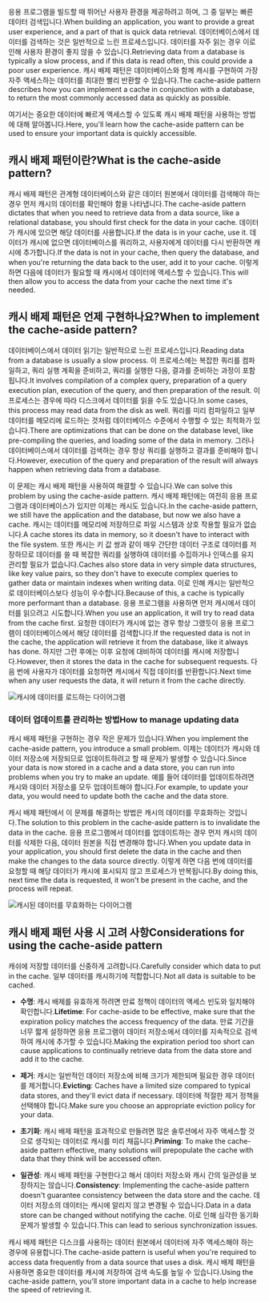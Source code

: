<span data-ttu-id="47d05-101">응용 프로그램을 빌드할 때 뛰어난 사용자 환경을 제공하려고 하며, 그 중 일부는 빠른 데이터 검색입니다.</span><span class="sxs-lookup"><span data-stu-id="47d05-101">When building an application, you want to provide a great user experience, and a part of that is quick data retrieval.</span></span> <span data-ttu-id="47d05-102">데이터베이스에서 데이터를 검색하는 것은 일반적으로 느린 프로세스입니다. 데이터를 자주 읽는 경우 이로 인해 사용자 환경이 좋지 않을 수 있습니다.</span><span class="sxs-lookup"><span data-stu-id="47d05-102">Retrieving data from a database is typically a slow process, and if this data is read often, this could provide a poor user experience.</span></span> <span data-ttu-id="47d05-103">캐시 배제 패턴은 데이터베이스와 함께 캐시를 구현하여 가장 자주 액세스하는 데이터를 최대한 빨리 반환할 수 있습니다.</span><span class="sxs-lookup"><span data-stu-id="47d05-103">The cache-aside pattern describes how you can implement a cache in conjunction with a database, to return the most commonly accessed data as quickly as possible.</span></span>

<span data-ttu-id="47d05-104">여기서는 중요한 데이터에 빠르게 액세스할 수 있도록 캐시 배제 패턴을 사용하는 방법에 대해 알아봅니다.</span><span class="sxs-lookup"><span data-stu-id="47d05-104">Here, you'll learn how the cache-aside pattern can be used to ensure your important data is quickly accessible.</span></span>

## <a name="what-is-the-cache-aside-pattern"></a><span data-ttu-id="47d05-105">캐시 배제 패턴이란?</span><span class="sxs-lookup"><span data-stu-id="47d05-105">What is the cache-aside pattern?</span></span>

<span data-ttu-id="47d05-106">캐시 배제 패턴은 관계형 데이터베이스와 같은 데이터 원본에서 데이터를 검색해야 하는 경우 먼저 캐시의 데이터를 확인해야 함을 나타냅니다.</span><span class="sxs-lookup"><span data-stu-id="47d05-106">The cache-aside pattern dictates that when you need to retrieve data from a data source, like a relational database, you should first check for the data in your cache.</span></span> <span data-ttu-id="47d05-107">데이터가 캐시에 있으면 해당 데이터를 사용합니다.</span><span class="sxs-lookup"><span data-stu-id="47d05-107">If the data is in your cache, use it.</span></span> <span data-ttu-id="47d05-108">데이터가 캐시에 없으면 데이터베이스를 쿼리하고, 사용자에게 데이터를 다시 반환하면 캐시에 추가합니다.</span><span class="sxs-lookup"><span data-stu-id="47d05-108">If the data is not in your cache, then query the database, and when you're returning the data back to the user, add it to your cache.</span></span> <span data-ttu-id="47d05-109">이렇게 하면 다음에 데이터가 필요할 때 캐시에서 데이터에 액세스할 수 있습니다.</span><span class="sxs-lookup"><span data-stu-id="47d05-109">This will then allow you to access the data from your cache the next time it's needed.</span></span>

## <a name="when-to-implement-the-cache-aside-pattern"></a><span data-ttu-id="47d05-110">캐시 배제 패턴은 언제 구현하나요?</span><span class="sxs-lookup"><span data-stu-id="47d05-110">When to implement the cache-aside pattern?</span></span>

<span data-ttu-id="47d05-111">데이터베이스에서 데이터 읽기는 일반적으로 느린 프로세스입니다.</span><span class="sxs-lookup"><span data-stu-id="47d05-111">Reading data from a database is usually a slow process.</span></span> <span data-ttu-id="47d05-112">이 프로세스에는 복잡한 쿼리를 컴파일하고, 쿼리 실행 계획을 준비하고, 쿼리를 실행한 다음, 결과를 준비하는 과정이 포함됩니다.</span><span class="sxs-lookup"><span data-stu-id="47d05-112">It involves compilation of a complex query, preparation of a query execution plan, execution of the query, and then preparation of the result.</span></span> <span data-ttu-id="47d05-113">이 프로세스는 경우에 따라 디스크에서 데이터를 읽을 수도 있습니다.</span><span class="sxs-lookup"><span data-stu-id="47d05-113">In some cases, this process may read data from the disk as well.</span></span> <span data-ttu-id="47d05-114">쿼리를 미리 컴파일하고 일부 데이터를 메모리에 로드하는 것처럼 데이터베이스 수준에서 수행할 수 있는 최적화가 있습니다.</span><span class="sxs-lookup"><span data-stu-id="47d05-114">There are optimizations that can be done on the database level, like pre-compiling the queries, and loading some of the data in memory.</span></span> <span data-ttu-id="47d05-115">그러나 데이터베이스에서 데이터를 검색하는 경우 항상 쿼리를 실행하고 결과를 준비해야 합니다.</span><span class="sxs-lookup"><span data-stu-id="47d05-115">However, execution of the query and preparation of the result will always happen when retrieving data from a database.</span></span>

<span data-ttu-id="47d05-116">이 문제는 캐시 배제 패턴을 사용하여 해결할 수 있습니다.</span><span class="sxs-lookup"><span data-stu-id="47d05-116">We can solve this problem by using the cache-aside pattern.</span></span> <span data-ttu-id="47d05-117">캐시 배제 패턴에는 여전히 응용 프로그램과 데이터베이스가 있지만 이제는 캐시도 있습니다.</span><span class="sxs-lookup"><span data-stu-id="47d05-117">In the cache-aside pattern, we still have the application and the database, but now we also have a cache.</span></span> <span data-ttu-id="47d05-118">캐시는 데이터를 메모리에 저장하므로 파일 시스템과 상호 작용할 필요가 없습니다.</span><span class="sxs-lookup"><span data-stu-id="47d05-118">A cache stores its data in memory, so it doesn't have to interact with the file system.</span></span> <span data-ttu-id="47d05-119">또한 캐시는 키 값 쌍과 같이 매우 간단한 데이터 구조로 데이터를 저장하므로 데이터를 쓸 때 복잡한 쿼리를 실행하여 데이터를 수집하거나 인덱스를 유지 관리할 필요가 없습니다.</span><span class="sxs-lookup"><span data-stu-id="47d05-119">Caches also store data in very simple data structures, like key value pairs, so they don't have to execute complex queries to gather data or maintain indexes when writing data.</span></span> <span data-ttu-id="47d05-120">이로 인해 캐시는 일반적으로 데이터베이스보다 성능이 우수합니다.</span><span class="sxs-lookup"><span data-stu-id="47d05-120">Because of this, a cache is typically more performant than a database.</span></span> <span data-ttu-id="47d05-121">응용 프로그램을 사용하면 먼저 캐시에서 데이터를 읽으려고 시도합니다.</span><span class="sxs-lookup"><span data-stu-id="47d05-121">When you use an application, it will try to read data from the cache first.</span></span> <span data-ttu-id="47d05-122">요청한 데이터가 캐시에 없는 경우 항상 그랬듯이 응용 프로그램이 데이터베이스에서 해당 데이터를 검색합니다.</span><span class="sxs-lookup"><span data-stu-id="47d05-122">If the requested data is not in the cache, the application will retrieve it from the database, like it always has done.</span></span> <span data-ttu-id="47d05-123">하지만 그런 후에는 이후 요청에 대비하여 데이터를 캐시에 저장합니다.</span><span class="sxs-lookup"><span data-stu-id="47d05-123">However, then it stores the data in the cache for subsequent requests.</span></span> <span data-ttu-id="47d05-124">다음 번에 사용자가 데이터를 요청하면 캐시에서 직접 데이터를 반환합니다.</span><span class="sxs-lookup"><span data-stu-id="47d05-124">Next time when any user requests the data, it will return it from the cache directly.</span></span>

![캐시에 데이터를 로드하는 다이어그램](../media/8-cache-aside-set-cache.png)

### <a name="how-to-manage-updating-data"></a><span data-ttu-id="47d05-126">데이터 업데이트를 관리하는 방법</span><span class="sxs-lookup"><span data-stu-id="47d05-126">How to manage updating data</span></span>

<span data-ttu-id="47d05-127">캐시 배제 패턴을 구현하는 경우 작은 문제가 있습니다.</span><span class="sxs-lookup"><span data-stu-id="47d05-127">When you implement the cache-aside pattern, you introduce a small problem.</span></span> <span data-ttu-id="47d05-128">이제는 데이터가 캐시와 데이터 저장소에 저장되므로 업데이트하려고 할 때 문제가 발생할 수 있습니다.</span><span class="sxs-lookup"><span data-stu-id="47d05-128">Since your data is now stored in a cache and a data store, you can run into problems when you try to make an update.</span></span> <span data-ttu-id="47d05-129">예를 들어 데이터를 업데이트하려면 캐시와 데이터 저장소를 모두 업데이트해야 합니다.</span><span class="sxs-lookup"><span data-stu-id="47d05-129">For example, to update your data, you would need to update both the cache and the data store.</span></span>

<span data-ttu-id="47d05-130">캐시 배제 패턴에서 이 문제를 해결하는 방법은 캐시의 데이터를 무효화하는 것입니다.</span><span class="sxs-lookup"><span data-stu-id="47d05-130">The solution to this problem in the cache-aside pattern is to invalidate the data in the cache.</span></span> <span data-ttu-id="47d05-131">응용 프로그램에서 데이터를 업데이트하는 경우 먼저 캐시의 데이터를 삭제한 다음, 데이터 원본을 직접 변경해야 합니다.</span><span class="sxs-lookup"><span data-stu-id="47d05-131">When you update data in your application, you should first delete the data in the cache and then make the changes to the data source directly.</span></span> <span data-ttu-id="47d05-132">이렇게 하면 다음 번에 데이터를 요청할 때 해당 데이터가 캐시에 표시되지 않고 프로세스가 반복됩니다.</span><span class="sxs-lookup"><span data-stu-id="47d05-132">By doing this, next time the data is requested, it won't be present in the cache, and the process will repeat.</span></span> 

![캐시된 데이터를 무효화하는 다이어그램](../media/8-cache-aside-invalidate.png)

## <a name="considerations-for-using-the-cache-aside-pattern"></a><span data-ttu-id="47d05-134">캐시 배제 패턴 사용 시 고려 사항</span><span class="sxs-lookup"><span data-stu-id="47d05-134">Considerations for using the cache-aside pattern</span></span>

<span data-ttu-id="47d05-135">캐쉬에 저장할 데이터를 신중하게 고려합니다.</span><span class="sxs-lookup"><span data-stu-id="47d05-135">Carefully consider which data to put in the cache.</span></span> <span data-ttu-id="47d05-136">일부 데이터를 캐시하기에 적합합니다.</span><span class="sxs-lookup"><span data-stu-id="47d05-136">Not all data is suitable to be cached.</span></span>

- <span data-ttu-id="47d05-137">**수명**: 캐시 배제를 유효하게 하려면 만료 정책이 데이터의 액세스 빈도와 일치해야 확인합니다.</span><span class="sxs-lookup"><span data-stu-id="47d05-137">**Lifetime**: For cache-aside to be effective, make sure that the expiration policy matches the access frequency of the data.</span></span> <span data-ttu-id="47d05-138">만료 기간을 너무 짧게 설정하면 응용 프로그램이 데이터 저장소에서 데이터를 지속적으로 검색하여 캐시에 추가할 수 있습니다.</span><span class="sxs-lookup"><span data-stu-id="47d05-138">Making the expiration period too short can cause applications to continually retrieve data from the data store and add it to the cache.</span></span>

- <span data-ttu-id="47d05-139">**제거**: 캐시는 일반적인 데이터 저장소에 비해 크기가 제한되며 필요한 경우 데이터를 제거합니다.</span><span class="sxs-lookup"><span data-stu-id="47d05-139">**Evicting**: Caches have a limited size compared to typical data stores, and they'll evict data if necessary.</span></span> <span data-ttu-id="47d05-140">데이터에 적절한 제거 정책을 선택해야 합니다.</span><span class="sxs-lookup"><span data-stu-id="47d05-140">Make sure you choose an appropriate eviction policy for your data.</span></span>

- <span data-ttu-id="47d05-141">**초기화**: 캐시 배제 패턴을 효과적으로 만들려면 많은 솔루션에서 자주 액세스할 것으로 생각되는 데이터로 캐시를 미리 채웁니다.</span><span class="sxs-lookup"><span data-stu-id="47d05-141">**Priming**: To make the cache-aside pattern effective, many solutions will prepopulate the cache with data that they think will be accessed often.</span></span>

- <span data-ttu-id="47d05-142">**일관성**: 캐시 배제 패턴을 구현한다고 해서 데이터 저장소와 캐시 간의 일관성을 보장하지는 않습니다.</span><span class="sxs-lookup"><span data-stu-id="47d05-142">**Consistency**: Implementing the cache-aside pattern doesn't guarantee consistency between the data store and the cache.</span></span> <span data-ttu-id="47d05-143">데이터 저장소의 데이터는 캐시에 알리지 않고 변경될 수 있습니다.</span><span class="sxs-lookup"><span data-stu-id="47d05-143">Data in a data store can be changed without notifying the cache.</span></span> <span data-ttu-id="47d05-144">이로 인해 심각한 동기화 문제가 발생할 수 있습니다.</span><span class="sxs-lookup"><span data-stu-id="47d05-144">This can lead to serious synchronization issues.</span></span>

<span data-ttu-id="47d05-145">캐시 배제 패턴은 디스크를 사용하는 데이터 원본에서 데이터에 자주 액세스해야 하는 경우에 유용합니다.</span><span class="sxs-lookup"><span data-stu-id="47d05-145">The cache-aside pattern is useful when you're required to access data frequently from a data source that uses a disk.</span></span> <span data-ttu-id="47d05-146">캐시 배제 패턴을 사용하면 중요한 데이터를 캐시에 저장하여 검색 속도를 높일 수 있습니다.</span><span class="sxs-lookup"><span data-stu-id="47d05-146">Using the cache-aside pattern, you'll store important data in a cache to help increase the speed of retrieving it.</span></span> 